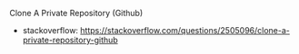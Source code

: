 Clone A Private Repository (Github)
- stackoverflow: https://stackoverflow.com/questions/2505096/clone-a-private-repository-github
